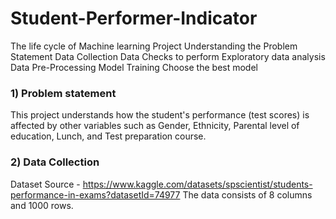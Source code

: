 # Student-Performer-Indicator

The life cycle of Machine learning Project
Understanding the Problem Statement
Data Collection
Data Checks to perform
Exploratory data analysis
Data Pre-Processing
Model Training
Choose the best model
### 1) Problem statement
This project understands how the student's performance (test scores) is affected by other variables such as Gender, Ethnicity, Parental level of education, Lunch, and Test preparation course.
### 2) Data Collection
Dataset Source - https://www.kaggle.com/datasets/spscientist/students-performance-in-exams?datasetId=74977
The data consists of 8 columns and 1000 rows.
